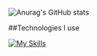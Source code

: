 ![Anurag's GitHub stats](https://github-readme-stats.vercel.app/api?username=MrHeadbang&show_icons=true&theme=radical)

##Technologies I use

[![My Skills](https://skillicons.dev/icons?i=js,html,css,jquery,androidstudio,bash,c,cpp,bots,git,github,gitlab,haskell,java,latex,linux,mysql,nginx,php,py,raspberrypi,react,vscode,visualstudio,xd,stackoverflow,regex)](https://skillicons.dev)
